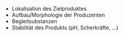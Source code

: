 - Lokalisation des Zielproduktes
- Aufbau/Morphologie der Produzenten
- Begleitsubstanzen
- Stabilität des Produkts (pH, Scherkräfte, ...)

